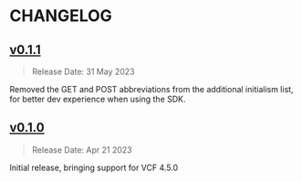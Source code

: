 # CHANGELOG

## [v0.1.1](https://github.com/vmware/vcf-sdk-go/releases/tag/v0.1.1)

> Release Date: 31 May 2023

Removed the GET and POST abbreviations from the additional initialism list, for better dev experience when using the SDK.

## [v0.1.0](https://github.com/vmware/vcf-sdk-go/releases/tag/v0.1.0)

> Release Date: Apr 21 2023

Initial release, bringing support for VCF 4.5.0
